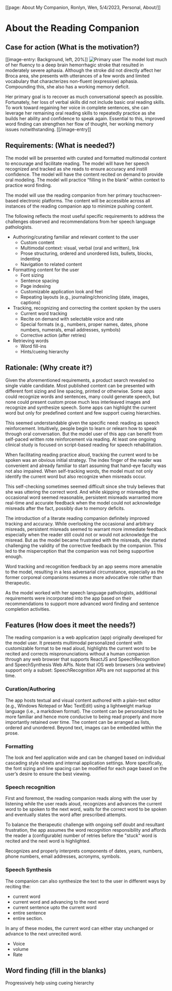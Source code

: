 [[page: About My Companion, Ronlyn, Wen, 5/4/2023, Personal, About/]]
# About the Reading Companion
## Case for action (What is the motivation?)
[[image-entry: Background, left, 20%]]
![Primary user](rmg.png) 
The model lost much of her fluency to a deep brain hemorrhagic stroke that resulted in moderately severe aphasia. Although the stroke did not directly affect her Broca area, she presents with utterances of a few words and limited vocabulary that characterizes non-fluent (expressive) aphasia. Compounding this, she also has a working memory deficit.

Her primary goal is to recover as much conversational speech as possible. Fortunately, her loss of verbal skills did not include basic oral reading skills. To work toward regaining her voice in complete sentences, she can leverage her remaining oral reading skills to repeatedly practice as she builds her ability and confidence to speak again. Essential to this, improved word finding can strengthen her flow of thought, her working memory issues notwithstanding.
[[/image-entry]]

## Requirements: (What is needed?)
The model will be presented with curated and formatted multimodal content to encourage and facilitate reading. The model will have her speech recognized and tracked as she reads to ensure accuracy and instill confidence. The model will have the content recited on demand to provide oral modeling. The model will practice “filling in the blank” within context to practice word finding. 

The model will use the reading companion from her primary touchscreen-based electronic platforms. The content will be accessible across all instances of the reading companion app to minimize pushing content.

The following reflects the most useful specific requirements to address the challenges observed and recommendations from her speech language pathologists.

* Authoring/curating familiar and relevant content to the user
  * Custom content
  * Multimodal context: visual, verbal (oral and written), link
  * Prose structuring, ordered and unordered lists, bullets, blocks, indenting
  * Navigation to related content
* Formatting content for the user
  * Font sizing
  * Sentence spacing
  * Page indexing
  * Customizable application look and feel
  * Repeating layouts (e.g., journaling/chronicling (date, images, captions)
* Tracking, recognizing and correcting the content spoken by the users
  * Current word tracking
  * Recite on demand with selectable voice and rate
  * Special formats (e.g., numbers, proper names, dates, phone numbers, numerals, email addresses, symbols)
  * Corrective action (after retries)
* Retrieving words
  * Word fill-ins
  * Hints/cueing hierarchy

## Rationale: (Why create it?)
Given the aforementioned requirements, a product search revealed no single viable candidate. Most published content can be presented with different font sizing and line spacing, printed or otherwise. Some apps could recognize words and sentences, many could generate speech, but none could present custom prose much less interleaved images and recognize and synthesize speech. Some apps can highlight the current word but only for predefined content and few support cueing hierarchies. 

This seemed understandable given the specific need: reading as speech reinforcement. Intuitively, people begin to learn or relearn how to speak through oral conversation. But the model user of this app can benefit from self-paced written rote reinforcement via reading. At least one ongoing clinical study is focused on script-based reading for speech rehabilitation.

When facilitating reading practice aloud, tracking the current word to be spoken was an obvious initial strategy. The index finger of the reader was convenient and already familiar to start  assuming that hand-eye faculty was not also impaired. When self-tracking words, the model must not only identify the current word but also recognize when misreads occur. 

This self-checking sometimes seemed difficult since she truly believes that she was uttering the correct word. And while skipping or misreading the occasional word seemed reasonable, persistent misreads warranted more real-time and accurate feedback when the model could not  acknowledge misreads after the fact, possibly due to memory deficits.

The introduction of a literate reading companion definitely improved tracking and accuracy. While overlooking the occasional and arbitrary misreads, persistent misreads seemed to warrant more immediate feedback especially when the reader still could not or would not acknowledge the misread. But as the model became frustrated with the misreads, she started challenging the validity of the corrective feedback by the companion. This led to the misperception that the companion was not being supportive enough.

Word tracking and recognition feedback by an app seems more amenable to the model, resulting in a less adversarial circumstance, especially as the former corporeal companions resumes a more advocative role rather than therapeutic.

As the model worked with her speech language pathologists, additional requirements were incorporated into the app based on their recommendations to support more advanced word finding and sentence completion activities.

## Features (How does it meet the needs?)

The reading companion is a web application (app) originally developed for the model user. It presents multimodal personalized content with customizable format to be read aloud, highlights the current word to be recited and corrects mispronunciations without a human companion through any web browser that supports ReactJS and SpeechRecognition and SpeechSynthesis Web APIs. Note that iOS web browsers (via webview) support only a subset: SpeechRecognition APIs are not supported at this time.

### Curation/Authoring
The app hosts textual and visual content authored with a plain-text editor (e.g., Windows Notepad or Mac TextEdit) using a lightweight markup language (i.e., a markdown format). The content can be personalized to be more familiar and hence more conducive to being read properly and more importantly retained over time. The content can be arranged as lists, ordered and unordered. Beyond text, images can be embedded within the prose. 

### Formatting
The look and feel application wide and can be changed based on individual cascading style sheets and internal application settings. More specifically, the font sizing and line spacing can be modified for each page based on the user’s desire to ensure the best viewing. 

### Speech recognition
First and foremost, the reading companion reads along with the user by listening while the user reads aloud, recognizes and advances the current word to be spoken to the next word, waits for the correct word to be spoken and eventually states the word after prescribed attempts.

To balance the therapeutic challenge with ongoing self doubt and resultant frustration, the app assumes the word recognition responsibility and affords the reader a (configurable) number of retries before the "stuck" word is recited and the next word is highlighted. 

Recognizes and properly interprets components of dates, years, numbers, phone numbers, email addresses, acronyms, symbols.

### Speech Synthesis

The companion can also synthesize the text to the user in different ways by reciting the:
* current word 
* current word and advancing to the next word
* current sentence upto the current word
* entire sentence
* entire section.

In any of these modes, the current word can either stay unchanged or advance to the next unrecited word. 

* Voice
* volume
* Rate

## Word finding (fill in the blanks)
Progressively help using cueing hierarchy
